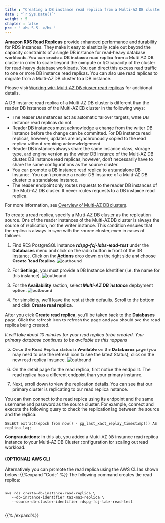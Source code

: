 ```yaml
---
title : "Creating a DB instance read replica from a Multi-AZ DB cluster"
date : "`r Sys.Date()`"
weight : 5
chapter : false
pre : " <b> 5.5. </b> "
---
```


**Amazon RDS Read Replicas** provide enhanced performance and durability for RDS instances. They make it easy to elastically scale out beyond the capacity constraints of a single DB instance for read-heavy database workloads. You can create a DB instance read replica from a Multi-AZ DB cluster in order to scale beyond the compute or I/O capacity of the cluster for read-heavy database workloads. You can direct this excess read traffic to one or more DB instance read replicas. You can also use read replicas to migrate from a Multi-AZ DB cluster to a DB instance.

Please visit [Working with Multi-AZ DB cluster read replicas](https://docs.aws.amazon.com/AmazonRDS/latest/UserGuide/USER_MultiAZDBCluster_ReadRepl.html) for additional details.

A DB instance read replica of a Multi-AZ DB cluster is different than the reader DB instances of the Multi-AZ DB cluster in the following ways:

- The reader DB instances act as automatic failover targets, while DB instance read replicas do not.
- Reader DB instances must acknowledge a change from the writer DB instance before the change can be committed. For DB instance read replicas, however, updates are asynchronously copied to the read replica without requiring acknowledgement.
- Reader DB instances always share the same instance class, storage type, and engine version as the writer DB instance of the Multi-AZ DB cluster. DB instance read replicas, however, don’t necessarily have to share the same configurations as the source cluster.
- You can promote a DB instance read replica to a standalone DB instance. You can’t promote a reader DB instance of a Multi-AZ DB cluster to a standalone instance.
- The reader endpoint only routes requests to the reader DB instances of the Multi-AZ DB cluster. It never routes requests to a DB instance read replica.

For more information, see [Overview of Multi-AZ DB clusters](https://docs.aws.amazon.com/AmazonRDS/latest/UserGuide/multi-az-db-clusters-concepts.html#multi-az-db-clusters-concepts-overview).


To create a read replica, specify a Multi-AZ DB cluster as the replication source. One of the reader instances of the Multi-AZ DB cluster is always the source of replication, not the writer instance. This condition ensures that the replica is always in sync with the source cluster, even in cases of failover.

1. Find RDS PostgreSQL instance ***rdspg-fcj-labs-read-test*** under the **Databases** menu and click on the radio button in front of the DB Instance. Click on the **Actions** drop down on the right side and choose **Create Read Replica.**
![outbound](/images/5/4/1.png)

2. For **Settings**, you must provide a DB Instance Identifier (i.e. the name for this instance). 
![outbound](/images/5/4/2.png)

3. For the **Availability** section, select ***Multi-AZ DB instance*** deployment option.
![outbound](/images/5/4/3.png)

4. For simplicity, we’ll leave the rest at their defaults. Scroll to the bottom and click **Create read replica**.

After you click **Create read replica**, you’ll be taken back to the **Databases** page. Click the refresh icon to refresh the page and you should see the read replica being created.

*It will take about 10 minutes for your read replica to be created. Your primary database continues to be available as this happens*

5. Once the Read Replica status is **Available** on the **Databases** page (you may need to use the refresh icon to see the latest Status), click on the new read replica instance.
![outbound](/images/5/4/5.png)

6. On the detail page for the read replica, first notice the endpoint. The read replica has a different endpoint than your primary instance.

7. Next, scroll down to view the replication details. You can see that our primary cluster is replicating to our read replica instance.

You can then connect to the read replica using its endpoint and the same username and password as the source cluster. For example, connect and execute the following query to check the replication lag between the source and the replica:

```
SELECT extract(epoch from now() - pg_last_xact_replay_timestamp()) AS replica_lag;

```

**Congratulations**: In this lab, you added a Multi-AZ DB Instance read replica instance to your Multi-AZ DB Cluster configuration for scaling out read workload.

#### (OPTIONAL) AWS CLI

Alternatively you can promote the read replica using the AWS CLI as shown below:
{{%expand "Code" %}}
The following command creates the read replica:

```

aws rds create-db-instance-read-replica \
   --db-instance-identifier taz-maz-replica \
   --source-db-cluster-identifier rdspg-fcj-labs-read-test


```
{{% /expand%}}